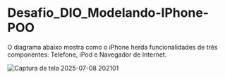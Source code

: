 # Desafio_DIO_Modelando-IPhone-POO


O diagrama abaixo mostra como o iPhone herda funcionalidades de três componentes: Telefone, iPod e Navegador de Internet.

![Captura de tela 2025-07-08 202101](https://github.com/user-attachments/assets/f8147bf1-f488-47c3-860c-22cc54c7d678)
